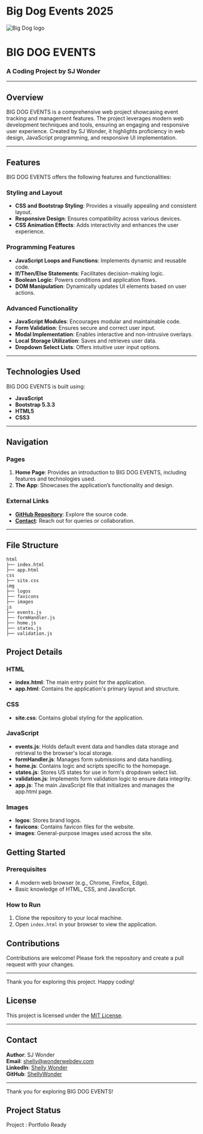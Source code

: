 # Big Dog Events 2025
 
![Big Dog logo](https://user-images.githubusercontent.com/91100506/155907404-c8289b22-c72b-4fb2-a1e7-dfab8c04d8ec.jpg)

# BIG DOG EVENTS

### A Coding Project by SJ Wonder

---

## Overview
BIG DOG EVENTS is a comprehensive web project showcasing event tracking and management features. The project leverages modern web development techniques and tools, ensuring an engaging and responsive user experience. Created by SJ Wonder, it highlights proficiency in web design, JavaScript programming, and responsive UI implementation.

---

## Features
BIG DOG EVENTS offers the following features and functionalities:

### Styling and Layout
- **CSS and Bootstrap Styling**: Provides a visually appealing and consistent layout.
- **Responsive Design**: Ensures compatibility across various devices.
- **CSS Animation Effects**: Adds interactivity and enhances the user experience.

### Programming Features
- **JavaScript Loops and Functions**: Implements dynamic and reusable code.
- **If/Then/Else Statements**: Facilitates decision-making logic.
- **Boolean Logic**: Powers conditions and application flows.
- **DOM Manipulation**: Dynamically updates UI elements based on user actions.

### Advanced Functionality
- **JavaScript Modules**: Encourages modular and maintainable code.
- **Form Validation**: Ensures secure and correct user input.
- **Modal Implementation**: Enables interactive and non-intrusive overlays.
- **Local Storage Utilization**: Saves and retrieves user data.
- **Dropdown Select Lists**: Offers intuitive user input options.

---

## Technologies Used
BIG DOG EVENTS is built using:

- **JavaScript**  
- **Bootstrap 5.3.3**  
- **HTML5**  
- **CSS3**

---

## Navigation
### Pages
1. **Home Page**: Provides an introduction to BIG DOG EVENTS, including features and technologies used.
2. **The App**: Showcases the application’s functionality and design.


### External Links
- **[GitHub Repository](https://github.com/ShellyWonder/BigDogEvents_2022)**: Explore the source code.
- **[Contact](http://www.wonderwebdev.com/#contact)**: Reach out for queries or collaboration.

---


## File Structure

```
html
├── index.html
├── app.html
css
├── site.css
img
├── logos
├── favicons
├── images
js
├── events.js
├── formHandler.js
├── home.js
├── states.js   
├── validation.js   
```

## Project Details

### HTML
- **index.html**: The main entry point for the application.
- **app.html**: Contains the application's primary layout and structure.

### CSS
- **site.css**: Contains global styling for the application.

### JavaScript
- **events.js**: Holds default event data and handles data storage and retrieval to the browser's local storage.
- **formHandler.js**: Manages form submissions and data handling.
- **home.js**: Contains logic and scripts specific to the homepage.
- **states.js**: Stores US states for use in form's dropdown select list.
- **validation.js**: Implements form validation logic to ensure data integrity.
- **app.js**: The main JavaScript file that initializes and manages the app.html page.

### Images
- **logos**: Stores brand logos.
- **favicons**: Contains favicon files for the website.
- **images**: General-purpose images used across the site.

## Getting Started

### Prerequisites
- A modern web browser (e.g., Chrome, Firefox, Edge).
- Basic knowledge of HTML, CSS, and JavaScript.

### How to Run
1. Clone the repository to your local machine.
2. Open `index.html` in your browser to view the application.

## Contributions
Contributions are welcome! Please fork the repository and create a pull request with your changes.

---

Thank you for exploring this project. Happy coding!



## License
This project is licensed under the [MIT License](LICENSE).

---

## Contact
**Author**: SJ Wonder  
**Email**: [shelly@wonderwebdev.com](mailto:shelly@wonderwebdev.com)  
**LinkedIn**: [Shelly Wonder](https://www.linkedin.com/in/shelly-wonder-153990233/)  
**GitHub**: [ShellyWonder](https://github.com/ShellyWonder)

---

Thank you for exploring BIG DOG EVENTS!

## Project Status
Project : Portfolio Ready

